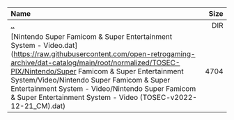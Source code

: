 |Name|Size|
|:---|---:|
|[..](../index.html)|DIR|
|[Nintendo Super Famicom & Super Entertainment System - Video.dat](https://raw.githubusercontent.com/open-retrogaming-archive/dat-catalog/main/root/normalized/TOSEC-PIX/Nintendo/Super Famicom & Super Entertainment System/Video/Nintendo Super Famicom & Super Entertainment System - Video/Nintendo Super Famicom & Super Entertainment System - Video (TOSEC-v2022-12-21_CM).dat)|4704|
